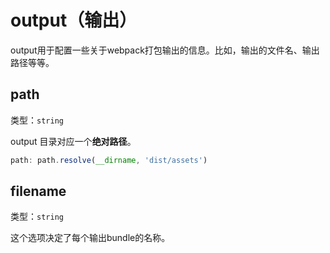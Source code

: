 # output（输出）

output用于配置一些关于webpack打包输出的信息。比如，输出的文件名、输出路径等等。

## path

类型：`string`

output 目录对应一个**绝对路径**。

```js
path: path.resolve(__dirname, 'dist/assets')
```

## filename

类型：`string`

这个选项决定了每个输出bundle的名称。

